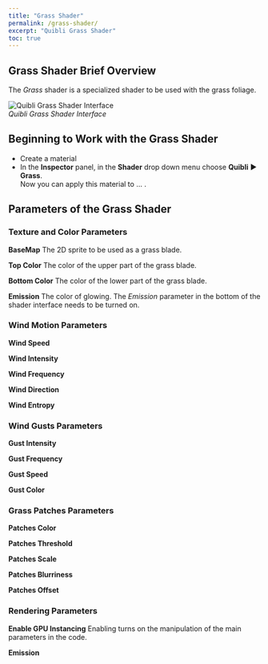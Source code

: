 ```yaml
---
title: "Grass Shader"
permalink: /grass-shader/
excerpt: "Quibli Grass Shader"
toc: true
---
```


## Grass Shader Brief Overview

The _Grass_ shader is a specialized shader to be used with the grass foliage. 

![Quibli Grass Shader Interface](/quibli-doc/assets/images/manual_images/quibli_grass_shader_interface.png)  
*Quibli Grass Shader Interface*


## Beginning to Work with the Grass Shader

* Create a material
* In the **Inspector** panel, in the **Shader** drop down menu choose **Quibli** ▶︎ **Grass**.  
Now you can apply this material to ... .

## Parameters of the Grass Shader

### Texture and Color Parameters

**BaseMap** The 2D sprite to be used as a grass blade.  

**Top Color** The color of the upper part of the grass blade.  

**Bottom Color** The color of the lower part of the grass blade.  

**Emission** The color of glowing. The _Emission_ parameter in the bottom of the shader interface needs to be turned on.  

### Wind Motion Parameters

**Wind Speed**

**Wind Intensity**

**Wind Frequency**

**Wind Direction**

**Wind Entropy**

### Wind Gusts Parameters

**Gust Intensity**

**Gust Frequency**

**Gust Speed**

**Gust Color**

### Grass Patches Parameters

**Patches Color**

**Patches Threshold**

**Patches Scale**

**Patches Blurriness**

**Patches Offset**

### Rendering Parameters

**Enable GPU Instancing** Enabling turns on the manipulation of the main parameters in the code.  

**Emission**